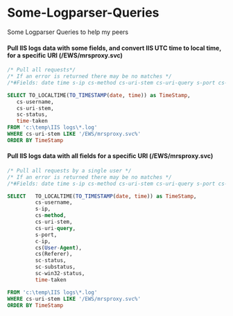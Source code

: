 # Some-Logparser-Queries
Some Logparser Queries to help my peers

#### Pull IIS logs data with some fields, and convert IIS UTC time to local time, for a specific URI (/EWS/mrsproxy.svc)

```sql
/* Pull all requests*/
/* If an error is returned there may be no matches */
/*#Fields: date time s-ip cs-method cs-uri-stem cs-uri-query s-port cs-username c-ip cs(User-Agent) cs(Referer) sc-status sc-substatus sc-win32-status time-taken*/

SELECT TO_LOCALTIME(TO_TIMESTAMP(date, time)) as TimeStamp,
   cs-username,
   cs-uri-stem,
   sc-status,
   time-taken
FROM 'c:\temp\IIS logs\*.log'
WHERE cs-uri-stem LIKE '/EWS/mrsproxy.svc%'
ORDER BY TimeStamp
```

#### Pull IIS logs data with all fields for a specific URI (/EWS/mrsproxy.svc)

```sql
/* Pull all requests by a single user */
/* If an error is returned there may be no matches */
/*#Fields: date time s-ip cs-method cs-uri-stem cs-uri-query s-port cs-username c-ip cs(User-Agent) cs(Referer) sc-status sc-substatus sc-win32-status time-taken*/

SELECT   TO_LOCALTIME(TO_TIMESTAMP(date, time)) as TimeStamp,
         cs-username, 
         s-ip, 
         cs-method, 
         cs-uri-stem, 
         cs-uri-query, 
         s-port, 
         c-ip, 
         cs(User-Agent), 
         cs(Referer), 
         sc-status, 
         sc-substatus, 
         sc-win32-status, 
         time-taken

FROM 'c:\temp\IIS logs\*.log'
WHERE cs-uri-stem LIKE '/EWS/mrsproxy.svc%'
ORDER BY TimeStamp
```

